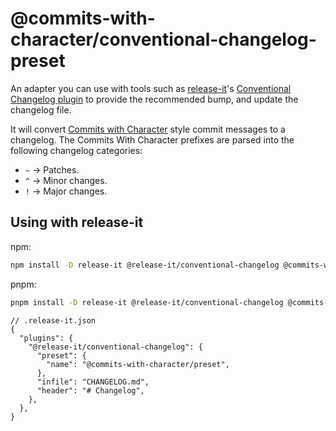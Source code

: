# @commits-with-character/conventional-changelog-preset

An adapter you can use with tools such as
[release-it](https://github.com/release-it/release-it)'s
[Conventional Changelog plugin](https://github.com/release-it/conventional-changelog)
to provide the recommended bump, and update the changelog file.

It will convert [Commits with Character](https://commits-with-character.org/)
style commit messages to a changelog. The Commits With Character prefixes are
parsed into the following changelog categories:

- `~` -> Patches.
- `^` -> Minor changes.
- `!` -> Major changes.

## Using with release-it

npm:

```sh
npm install -D release-it @release-it/conventional-changelog @commits-with-character/conventional-changelog-preset
```

pnpm:

```sh
pnpm install -D release-it @release-it/conventional-changelog @commits-with-character/conventional-changelog-preset
```

```jsonc
// .release-it.json
{
  "plugins": {
    "@release-it/conventional-changelog": {
      "preset": {
        "name": "@commits-with-character/preset",
      },
      "infile": "CHANGELOG.md",
      "header": "# Changelog",
    },
  },
}
```
